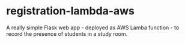 # registration-lambda-aws
A really simple Flask web app - deployed as AWS Lamba function - to record the presence of students in a study room. 

